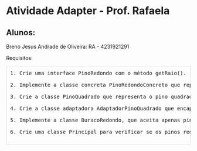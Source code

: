 # Atividade Adapter - Prof. Rafaela
## Alunos:
  Breno Jesus Andrade de Oliveira: RA - 4231921291  

Requisitos:

<pre style="max-height: 300px; overflow-y: auto; border: 1px solid #ddd; padding: 10px;">
1. Crie uma interface PinoRedondo com o método getRaio().

2. Implemente a classe concreta PinoRedondoConcreto que representa um pino redondo.

3. Crie a classe PinoQuadrado que representa o pino quadrado com uma largura.

4. Crie a classe adaptadora AdaptadorPinoQuadrado que encapsula um PinoQuadrado e implementa a interface PinoRedondo, adaptando a largura do quadrado para um raio equivalente ( raio equivalente = L 22).

5. Implemente a classe BuracoRedondo, que aceita apenas pinos redondos e verifica se o pino pode se encaixar com base no raio.

6. Crie uma classe Principal para verificar se os pinos redondos se encaixam nos buracos redondos e se os pinos quadrados podem ser adaptados para se encaixar também.

</pre>
